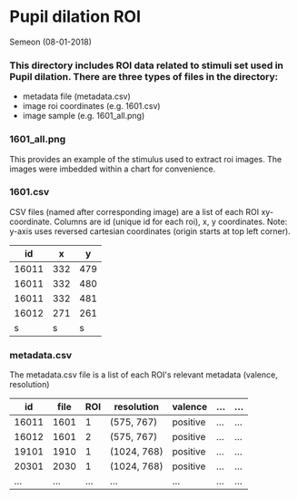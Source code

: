 # Pupil dilation ROI
Semeon (08-01-2018)

### This directory includes ROI data related to stimuli set used in Pupil dilation. There are three types of files in the directory:
- metadata file (metadata.csv)
- image roi coordinates (e.g. 1601.csv)
- image sample (e.g. 1601_all.png)

### 1601_all.png
This provides an example of the stimulus used to extract roi images. The images were imbedded within a chart for convenience.

### 1601.csv
CSV files (named after corresponding image) are a list of each ROI xy-coordinate. Columns are id (unique id for each roi), x, y coordinates. 
Note: y-axis uses reversed cartesian coordinates (origin starts at top left corner).

| id | x | y |
| ------ | ------ | ------ |
| 16011 | 332 | 479 |
| 16011 | 332 | 480 |
| 16011 | 332 | 481 |
| 16012 | 271 | 261 |
| s | s | s |

### metadata.csv
The metadata.csv file is a list of each ROI's relevant metadata (valence, resolution)

| id | file | ROI | resolution | valence | … | … |
| ------ | ------ | ------ | ------ | ------ | ------ | ------ |
| 16011 | 1601 | 1 | (575, 767) | positive | … | … |
| 16012 | 1601 | 2 | (575, 767) | positive | … | … |
| 19101 | 1910 | 1 | (1024, 768) | positive | … | … |
| 20301 | 2030 | 1 | (1024, 768) | positive | … | … |
| … | … | … | … | … | … | … |


